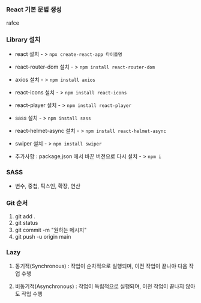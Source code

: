 ### React 기본 문법 생성 ###

rafce

### Library 설치 ###

- react 설치 - > ` npx create-react-app 타이틀명 `
- react-router-dom 설치 - > ` npm install react-router-dom `
- axios 설치 - > ` npm install axios `
- react-icons 설치 - > ` npm install react-icons `
- react-player 설치 - > ` npm install react-player `
- sass 설치 - > ` npm install sass `
- react-helmet-async 설치 - > ` npm install react-helmet-async `
- swiper 설치 - > ` npm install swiper `

- 추가사항 : package,json 에서 바꾼 버전으로 다시 설치 - > ` npm i `

### SASS ###

- 변수, 중첩, 픽스인, 확장, 연산

### Git 순서 ###

1. git add .
2. git status
3. git commit -m "원하는 메시지"
4. git push -u origin main

### Lazy ###

1. 동기적(Synchronous) : 작업이 순차적으로 실행되며, 이전 작업이 끝나야 다음 작업 수행

2. 비동기적(Asynchronous) : 작업이 독립적으로 실행되며, 이전 작업이 끝나지 않아도 작업 수행